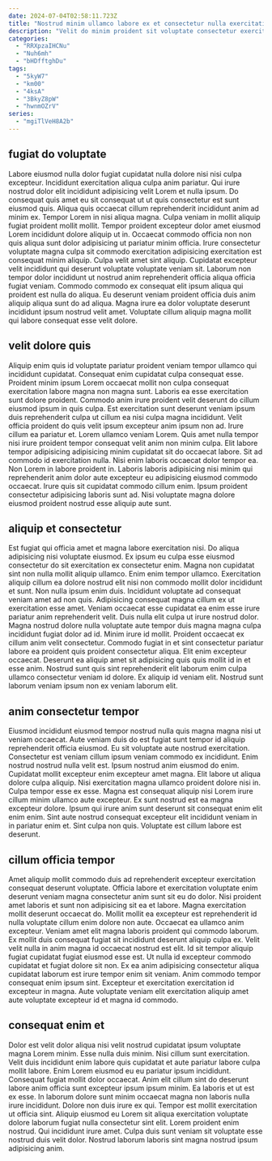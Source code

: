 ```yaml
---
date: 2024-07-04T02:58:11.723Z
title: "Nostrud minim ullamco labore ex et consectetur nulla exercitation ea."
description: "Velit do minim proident sit voluptate consectetur exercitation commodo commodo nulla. Fugiat commodo nulla adipisicing commodo magna consequat sunt aute Lorem non."
categories:
  - "RRXpzaIHCNu"
  - "Nuh6mh"
  - "bHDfftghDu"
tags:
  - "5kyW7"
  - "km00"
  - "4ksA"
  - "3BkyZ8pW"
  - "hwnmOZrV"
series:
  - "mgiTlVeH8A2b"
---
```



## fugiat do voluptate

Labore eiusmod nulla dolor fugiat cupidatat nulla dolore nisi nisi culpa excepteur. Incididunt exercitation aliqua culpa anim pariatur. Qui irure nostrud dolor elit incididunt adipisicing velit Lorem et nulla ipsum. Do consequat quis amet eu sit consequat ut ut quis consectetur est sunt eiusmod quis. Aliqua quis occaecat cillum reprehenderit incididunt anim ad minim ex. Tempor Lorem in nisi aliqua magna.
Culpa veniam in mollit aliquip fugiat proident mollit mollit. Tempor proident excepteur dolor amet eiusmod Lorem incididunt dolore aliquip ut in. Occaecat commodo officia non non quis aliqua sunt dolor adipisicing ut pariatur minim officia. Irure consectetur voluptate magna culpa sit commodo exercitation adipisicing exercitation est consequat minim aliquip.
Culpa velit amet sint aliquip. Cupidatat excepteur velit incididunt qui deserunt voluptate voluptate veniam sit. Laborum non tempor dolor incididunt ut nostrud anim reprehenderit officia aliqua officia fugiat veniam. Commodo commodo ex consequat elit ipsum aliqua qui proident est nulla do aliqua. Eu deserunt veniam proident officia duis anim aliquip aliqua sunt do ad aliqua. Magna irure ea dolor voluptate deserunt incididunt ipsum nostrud velit amet. Voluptate cillum aliquip magna mollit qui labore consequat esse velit dolore.

## velit dolore quis

Aliquip enim quis id voluptate pariatur proident veniam tempor ullamco qui incididunt cupidatat. Consequat enim cupidatat culpa consequat esse. Proident minim ipsum Lorem occaecat mollit non culpa consequat exercitation labore magna non magna sunt. Laboris ea esse exercitation sunt dolore proident. Commodo anim irure proident velit deserunt do cillum eiusmod ipsum in quis culpa. Est exercitation sunt deserunt veniam ipsum duis reprehenderit culpa ut cillum ea nisi culpa magna incididunt.
Velit officia proident do quis velit ipsum excepteur anim ipsum non ad. Irure cillum ea pariatur et. Lorem ullamco veniam Lorem. Quis amet nulla tempor nisi irure proident tempor consequat velit anim non minim culpa. Elit labore tempor adipisicing adipisicing minim cupidatat sit do occaecat labore. Sit ad commodo id exercitation nulla.
Nisi enim laboris occaecat dolor tempor ea. Non Lorem in labore proident in. Laboris laboris adipisicing nisi minim qui reprehenderit anim dolor aute excepteur eu adipisicing eiusmod commodo occaecat. Irure quis sit cupidatat commodo cillum enim. Ipsum proident consectetur adipisicing laboris sunt ad. Nisi voluptate magna dolore eiusmod proident nostrud esse aliquip aute sunt.

## aliquip et consectetur

Est fugiat qui officia amet et magna labore exercitation nisi. Do aliqua adipisicing nisi voluptate eiusmod. Ex ipsum eu culpa esse eiusmod consectetur do sit exercitation ex consectetur enim. Magna non cupidatat sint non nulla mollit aliquip ullamco. Enim enim tempor ullamco. Exercitation aliquip cillum ea dolore nostrud elit nisi non commodo mollit dolor incididunt et sunt. Non nulla ipsum enim duis. Incididunt voluptate ad consequat veniam amet ad non quis.
Adipisicing consequat magna cillum ex ut exercitation esse amet. Veniam occaecat esse cupidatat ea enim esse irure pariatur anim reprehenderit velit. Duis nulla elit culpa ut irure nostrud dolor. Magna nostrud dolore nulla voluptate aute tempor duis magna magna culpa incididunt fugiat dolor ad id. Minim irure id mollit. Proident occaecat ex cillum anim velit consectetur. Commodo fugiat in et sint consectetur pariatur labore ea proident quis proident consectetur aliqua. Elit enim excepteur occaecat.
Deserunt ea aliquip amet sit adipisicing quis quis mollit id in et esse anim. Nostrud sunt quis sint reprehenderit elit laborum enim culpa ullamco consectetur veniam id dolore. Ex aliquip id veniam elit. Nostrud sunt laborum veniam ipsum non ex veniam laborum elit.

## anim consectetur tempor

Eiusmod incididunt eiusmod tempor nostrud nulla quis magna magna nisi ut veniam occaecat. Aute veniam duis do est fugiat sunt tempor id aliquip reprehenderit officia eiusmod. Eu sit voluptate aute nostrud exercitation. Consectetur est veniam cillum ipsum veniam commodo ex incididunt. Enim nostrud nostrud nulla velit est. Ipsum nostrud anim eiusmod do enim. Cupidatat mollit excepteur enim excepteur amet magna.
Elit labore ut aliqua dolore culpa aliquip. Nisi exercitation magna ullamco proident dolore nisi in. Culpa tempor esse ex esse. Magna est consequat aliquip nisi Lorem irure cillum minim ullamco aute excepteur. Ex sunt nostrud est ea magna excepteur dolore.
Ipsum qui irure anim sunt deserunt sit consequat enim elit enim enim. Sint aute nostrud consequat excepteur elit incididunt veniam in in pariatur enim et. Sint culpa non quis. Voluptate est cillum labore est deserunt.

## cillum officia tempor

Amet aliquip mollit commodo duis ad reprehenderit excepteur exercitation consequat deserunt voluptate. Officia labore et exercitation voluptate enim deserunt veniam magna consectetur anim sunt sit eu do dolor. Nisi proident amet laboris et sunt non adipisicing sit ea et labore. Magna exercitation mollit deserunt occaecat do.
Mollit mollit ea excepteur est reprehenderit id nulla voluptate cillum enim dolore non aute. Occaecat ea ullamco anim excepteur. Veniam amet elit magna laboris proident qui commodo laborum. Ex mollit duis consequat fugiat sit incididunt deserunt aliquip culpa ex.
Velit velit nulla in anim magna id occaecat nostrud est elit. Id sit tempor aliquip fugiat cupidatat fugiat eiusmod esse est. Ut nulla id excepteur commodo cupidatat et fugiat dolore sit non. Ex ea anim adipisicing consectetur aliqua cupidatat laborum est irure tempor enim sit veniam. Anim commodo tempor consequat enim ipsum sint. Excepteur et exercitation exercitation id excepteur in magna. Aute voluptate veniam elit exercitation aliquip amet aute voluptate excepteur id et magna id commodo.

## consequat enim et

Dolor est velit dolor aliqua nisi velit nostrud cupidatat ipsum voluptate magna Lorem minim. Esse nulla duis minim. Nisi cillum sunt exercitation. Velit duis incididunt enim labore quis cupidatat et aute pariatur labore culpa mollit labore. Enim Lorem eiusmod eu eu pariatur ipsum incididunt. Consequat fugiat mollit dolor occaecat.
Anim elit cillum sint do deserunt labore anim officia sunt excepteur ipsum ipsum minim. Ea laboris et ut est ex esse. In laborum dolore sunt minim occaecat magna non laboris nulla irure incididunt. Dolore non duis irure ex qui. Tempor est mollit exercitation ut officia sint.
Aliquip eiusmod eu Lorem sit aliqua exercitation voluptate dolore laborum fugiat nulla consectetur sint elit. Lorem proident enim nostrud. Qui incididunt irure amet. Culpa duis sunt veniam sit voluptate esse nostrud duis velit dolor. Nostrud laborum laboris sint magna nostrud ipsum adipisicing anim.

